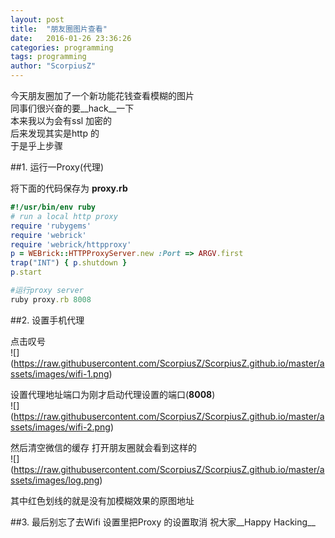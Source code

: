 ```yaml
---
layout: post
title:  "朋友圈图片查看"
date:   2016-01-26 23:36:26
categories: programming
tags: programming
author: "ScorpiusZ"
---
```


今天朋友圈加了一个新功能花钱查看模糊的图片    
同事们很兴奋的要__hack__一下    
本来我以为会有ssl 加密的    
后来发现其实是http 的    
于是乎上步骤  

##1. 运行一Proxy(代理)

将下面的代码保存为 __proxy.rb__ 

```ruby
#!/usr/bin/env ruby
# run a local http proxy
require 'rubygems'
require 'webrick'
require 'webrick/httpproxy'
p = WEBrick::HTTPProxyServer.new :Port => ARGV.first
trap("INT") { p.shutdown }
p.start
```

```ruby
#运行proxy server
ruby proxy.rb 8008
```

##2. 设置手机代理

点击叹号       
![] (https://raw.githubusercontent.com/ScorpiusZ/ScorpiusZ.github.io/master/assets/images/wifi-1.png)

设置代理地址端口为刚才启动代理设置的端口(__8008__)      
![] (https://raw.githubusercontent.com/ScorpiusZ/ScorpiusZ.github.io/master/assets/images/wifi-2.png)

然后清空微信的缓存 打开朋友圈就会看到这样的    
![] (https://raw.githubusercontent.com/ScorpiusZ/ScorpiusZ.github.io/master/assets/images/log.png)

其中红色划线的就是没有加模糊效果的原图地址


##3. 最后别忘了去Wifi 设置里把Proxy 的设置取消
祝大家__Happy Hacking__
